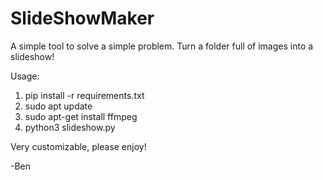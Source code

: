 # SlideShowMaker
A simple tool to solve a simple problem. Turn a folder full of images into a slideshow! 


Usage: 

1. pip install -r requirements.txt
2. sudo apt update
3. sudo apt-get install ffmpeg
4. python3 slideshow.py
   



Very customizable, please enjoy! 

-Ben
